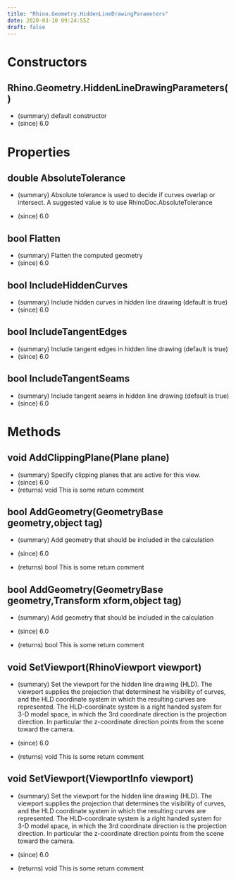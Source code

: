 ```yaml
---
title: "Rhino.Geometry.HiddenLineDrawingParameters"
date: 2020-03-10 09:24:55Z
draft: false
---
```


# Constructors
## Rhino.Geometry.HiddenLineDrawingParameters()
- (summary) default constructor
- (since) 6.0
# Properties
## double AbsoluteTolerance
- (summary) 
     Absolute tolerance is used to decide if curves overlap or intersect.
     A suggested value is to use RhinoDoc.AbsoluteTolerance
     
- (since) 6.0
## bool Flatten
- (summary)  Flatten the computed geometry 
- (since) 6.0
## bool IncludeHiddenCurves
- (summary)  Include hidden curves in hidden line drawing (default is true) 
- (since) 6.0
## bool IncludeTangentEdges
- (summary)  Include tangent edges in hidden line drawing (default is true) 
- (since) 6.0
## bool IncludeTangentSeams
- (summary)  Include tangent seams in hidden line drawing (default is true) 
- (since) 6.0
# Methods
## void AddClippingPlane(Plane plane)
- (summary)  Specify clipping planes that are active for this view. 
- (since) 6.0
- (returns) void This is some return comment
## bool AddGeometry(GeometryBase geometry,object tag)
- (summary) 
     Add geometry that should be included in the calculation
     
- (since) 6.0
- (returns) bool This is some return comment
## bool AddGeometry(GeometryBase geometry,Transform xform,object tag)
- (summary) 
     Add geometry that should be included in the calculation
     
- (since) 6.0
- (returns) bool This is some return comment
## void SetViewport(RhinoViewport viewport)
- (summary) 
     Set the viewport for the hidden line drawing (HLD). The viewport supplies
     the projection that determinest he visibility of curves, and the HLD 
     coordinate system in which the resulting curves are represented. The
     HLD-coordinate system is a right handed system for 3-D model space, in 
     which the 3rd coordinate direction is the projection direction. In particular
     the z-coordinate direction points from the scene toward the camera.
     
- (since) 6.0
- (returns) void This is some return comment
## void SetViewport(ViewportInfo viewport)
- (summary) 
     Set the viewport for the hidden line drawing (HLD). The viewport supplies
     the projection that determines the visibility of curves, and the HLD 
     coordinate system in which the resulting curves are represented. The
     HLD-coordinate system is a right handed system for 3-D model space, in 
     which the 3rd coordinate direction is the projection direction. In particular
     the z-coordinate direction points from the scene toward the camera.
     
- (since) 6.0
- (returns) void This is some return comment
